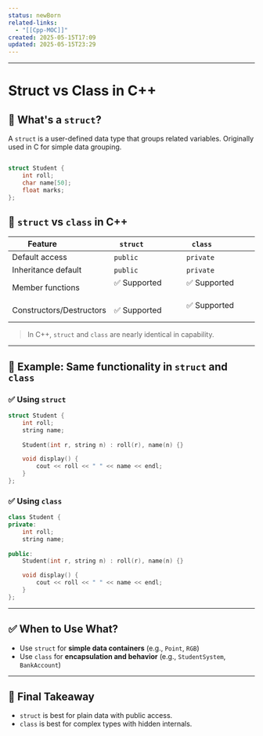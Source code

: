 ```yaml
---
status: newBorn
related-links:
  - "[[Cpp-MOC]]"
created: 2025-05-15T17:09
updated: 2025-05-15T23:29
---
```

---

# Struct vs Class in C++

  

## 🔹 What's a `struct`?

A `struct` is a user-defined data type that groups related variables. Originally used in C for simple data grouping.

```c

struct Student {
    int roll;
    char name[50];
    float marks;
};

```

  

## 🔹 `struct` vs `class` in C++

  

| Feature                | `struct`               | `class`                |
|------------------------|------------------------|------------------------|
| Default access         | `public`               | `private`              |
| Inheritance default    | `public`               | `private`              |
| Member functions       | ✅ Supported           | ✅ Supported           |
| Constructors/Destructors | ✅ Supported        | ✅ Supported           |


> In C++, `struct` and `class` are nearly identical in capability.  

---

## 🔧 Example: Same functionality in `struct` and `class`
  

### ✅ Using `struct`

```cpp
struct Student {
    int roll;
    string name;
  
    Student(int r, string n) : roll(r), name(n) {}

    void display() {
        cout << roll << " " << name << endl;
    }
};
```

### ✅ Using `class`

```cpp
class Student {
private:
    int roll;
    string name;
  
public:
    Student(int r, string n) : roll(r), name(n) {}

    void display() {
        cout << roll << " " << name << endl;
    }
};
```

---

## ✅ When to Use What?


- Use `struct` for **simple data containers** (e.g., `Point`, `RGB`)
- Use `class` for **encapsulation and behavior** (e.g., `StudentSystem`, `BankAccount`)

---
## 🧠 Final Takeaway


- `struct` is best for plain data with public access.
- `class` is best for complex types with hidden internals.